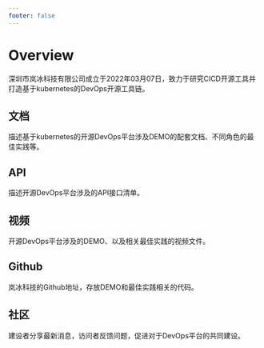 ```yaml
---
footer: false
---
```


# Overview
深圳市岚冰科技有限公司成立于2022年03月07日，致力于研究CICD开源工具并打造基于kubernetes的DevOps开源工具链。

## 文档
描述基于kubernetes的开源DevOps平台涉及DEMO的配套文档、不同角色的最佳实践等。

## API
描述开源DevOps平台涉及的API接口清单。

## 视频
开源DevOps平台涉及的DEMO、以及相关最佳实践的视频文件。

## Github
岚冰科技的Github地址，存放DEMO和最佳实践相关的代码。

## 社区
建设者分享最新消息，访问者反馈问题，促进对于DevOps平台的共同建设。